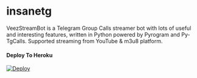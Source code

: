 # insanetg
VeezStreamBot is a Telegram Group Calls streamer bot with lots of useful and interesting features, written in Python powered by Pyrogram and Py-TgCalls. Supported streaming from YouTube &amp; m3u8 platform.
#### Deploy To Heroku

[![Deploy](https://www.herokucdn.com/deploy/button.svg)](https://heroku.com/deploy?template=https://github.com/Akhinkannantg/insanetg)
